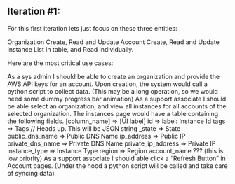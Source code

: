 
Iteration #1:
-----------------------------------------

For this first iteration lets just focus on these three entities:

Organization
Create, Read and Update
Account
Create, Read and Update
Instance
List in table, and Read individually.

Here are the most critical use cases:

As a sys admin I should be able to create an organization and provide the AWS API keys for an account. Upon creation, the system would call a python script to collect data. (This may be a long operation, so we would need some dummy progress bar animation)
As a support associate I should be able select an organization, and view all instances for all accounts of the selected organization. 
The instances page would have a table containing the following fields. 
[column_name] => [UI label]
id   =>  label: Instance Id
tags  =>  Tags       // Heads up. This will be JSON string
_state  =>  State
public_dns_name => Public DNS Name
ip_address  =>  Public IP             
private_dns_name  => Private DNS Name
private_ip_address  => Private IP
instance_type  =>  Instance Type
region  =>  Region
account_name ??? (this is low priority)
As a support associate I should able click a “Refresh Button” in Account pages. (Under the hood a python script will be called and take care of syncing data)

